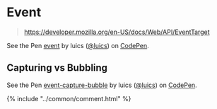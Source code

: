 # Event

> https://developer.mozilla.org/en-US/docs/Web/API/EventTarget

<p data-height="300" data-theme-id="0" data-slug-hash="grZzbe" data-default-tab="js,result" data-user="luics" data-embed-version="2" class="codepen">See the Pen <a href="http://codepen.io/luics/pen/grZzbe/">event</a> by luics (<a href="http://codepen.io/luics">@luics</a>) on <a href="http://codepen.io">CodePen</a>.</p>
<script async src="//assets.codepen.io/assets/embed/ei.js"></script>

## Capturing vs Bubbling

<p data-height="400" data-theme-id="0" data-slug-hash="ONrZoq" data-default-tab="js,result" data-user="luics" data-embed-version="2" class="codepen">See the Pen <a href="http://codepen.io/luics/pen/ONrZoq/">event-capture-bubble</a> by luics (<a href="http://codepen.io/luics">@luics</a>) on <a href="http://codepen.io">CodePen</a>.</p>
<script async src="//assets.codepen.io/assets/embed/ei.js"></script>

{% include "../common/comment.html" %}